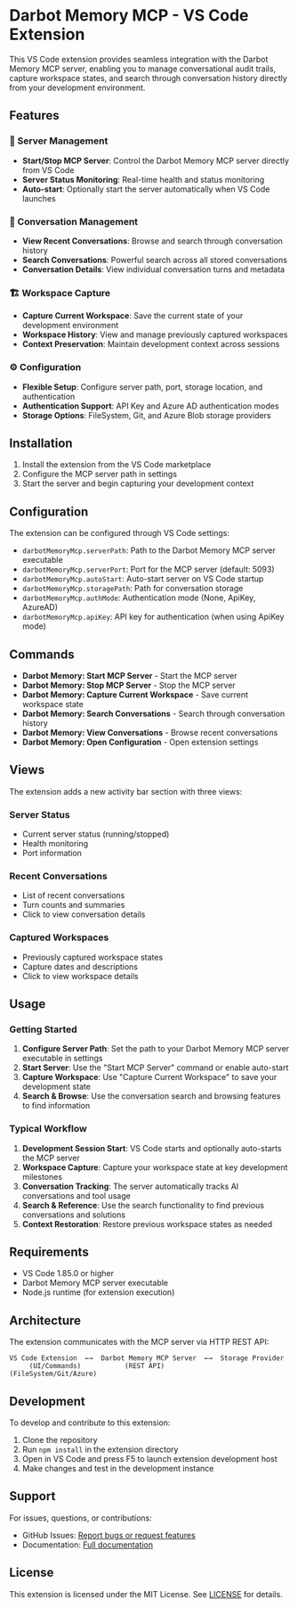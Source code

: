 # Darbot Memory MCP - VS Code Extension

This VS Code extension provides seamless integration with the Darbot Memory MCP server, enabling you to manage conversational audit trails, capture workspace states, and search through conversation history directly from your development environment.

## Features

### 🚀 Server Management
- **Start/Stop MCP Server**: Control the Darbot Memory MCP server directly from VS Code
- **Server Status Monitoring**: Real-time health and status monitoring
- **Auto-start**: Optionally start the server automatically when VS Code launches

### 💬 Conversation Management  
- **View Recent Conversations**: Browse and search through conversation history
- **Search Conversations**: Powerful search across all stored conversations
- **Conversation Details**: View individual conversation turns and metadata

### 🏗️ Workspace Capture
- **Capture Current Workspace**: Save the current state of your development environment
- **Workspace History**: View and manage previously captured workspaces
- **Context Preservation**: Maintain development context across sessions

### ⚙️ Configuration
- **Flexible Setup**: Configure server path, port, storage location, and authentication
- **Authentication Support**: API Key and Azure AD authentication modes
- **Storage Options**: FileSystem, Git, and Azure Blob storage providers

## Installation

1. Install the extension from the VS Code marketplace
2. Configure the MCP server path in settings
3. Start the server and begin capturing your development context

## Configuration

The extension can be configured through VS Code settings:

- `darbotMemoryMcp.serverPath`: Path to the Darbot Memory MCP server executable
- `darbotMemoryMcp.serverPort`: Port for the MCP server (default: 5093)
- `darbotMemoryMcp.autoStart`: Auto-start server on VS Code startup
- `darbotMemoryMcp.storagePath`: Path for conversation storage
- `darbotMemoryMcp.authMode`: Authentication mode (None, ApiKey, AzureAD)
- `darbotMemoryMcp.apiKey`: API key for authentication (when using ApiKey mode)

## Commands

- **Darbot Memory: Start MCP Server** - Start the MCP server
- **Darbot Memory: Stop MCP Server** - Stop the MCP server  
- **Darbot Memory: Capture Current Workspace** - Save current workspace state
- **Darbot Memory: Search Conversations** - Search through conversation history
- **Darbot Memory: View Conversations** - Browse recent conversations
- **Darbot Memory: Open Configuration** - Open extension settings

## Views

The extension adds a new activity bar section with three views:

### Server Status
- Current server status (running/stopped)
- Health monitoring
- Port information

### Recent Conversations
- List of recent conversations
- Turn counts and summaries
- Click to view conversation details

### Captured Workspaces  
- Previously captured workspace states
- Capture dates and descriptions
- Click to view workspace details

## Usage

### Getting Started

1. **Configure Server Path**: Set the path to your Darbot Memory MCP server executable in settings
2. **Start Server**: Use the "Start MCP Server" command or enable auto-start
3. **Capture Workspace**: Use "Capture Current Workspace" to save your development state
4. **Search & Browse**: Use the conversation search and browsing features to find information

### Typical Workflow

1. **Development Session Start**: VS Code starts and optionally auto-starts the MCP server
2. **Workspace Capture**: Capture your workspace state at key development milestones
3. **Conversation Tracking**: The server automatically tracks AI conversations and tool usage
4. **Search & Reference**: Use the search functionality to find previous conversations and solutions
5. **Context Restoration**: Restore previous workspace states as needed

## Requirements

- VS Code 1.85.0 or higher
- Darbot Memory MCP server executable
- Node.js runtime (for extension execution)

## Architecture

The extension communicates with the MCP server via HTTP REST API:

```
VS Code Extension  ←→  Darbot Memory MCP Server  ←→  Storage Provider
     (UI/Commands)           (REST API)              (FileSystem/Git/Azure)
```

## Development

To develop and contribute to this extension:

1. Clone the repository
2. Run `npm install` in the extension directory
3. Open in VS Code and press F5 to launch extension development host
4. Make changes and test in the development instance

## Support

For issues, questions, or contributions:

- GitHub Issues: [Report bugs or request features](https://github.com/darbotlabs/darbot-memory-mcp/issues)
- Documentation: [Full documentation](https://github.com/darbotlabs/darbot-memory-mcp/blob/main/README.md)

## License

This extension is licensed under the MIT License. See [LICENSE](../LICENSE) for details.